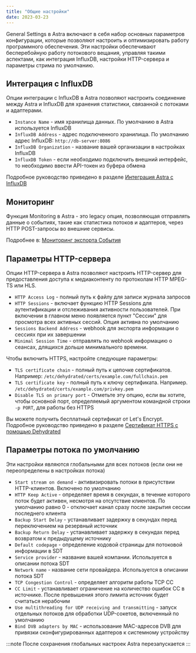 ```yaml
---
title: "Общие настройки"
date: 2023-03-23
---
```


General Settings в Astra включают в себя набор основных параметров конфигурации, которые позволяют настроить и оптимизировать работу программного обеспечения. Эти настройки обеспечивают бесперебойную работу потокового вещания, управляя такими аспектами, как интеграция InfluxDB, настройки HTTP-сервера и параметры стрима по умолчанию.

## Интеграция с InfluxDB[](https://help.cesbo.com/astra/admin-guide/settings/general#influxdb-integration)

Опции интеграции с InfluxDB в Astra позволяют настроить соединение между Astra и InfluxDB для хранения статистики, связанной с потоками и адаптерами.

- `Instance Name` - имя хранилища данных. По умолчанию в Astra используется InfluxDB
- `InfluxDB Address` - адрес подключенного хранилища. По умолчанию адрес InfluxDB: `http://db-server:8086`
- `InfluxDB Organization` - название вашей организации в настройках InfluxDB
- `InfluxDB Token` - если необходимо подключить внешний интерфейс, то необходимо ввести API-токен из буфера обмена

Подробное руководство приведено в разделе [Интеграция Astra с InfluxDB](https://help.cesbo.com/astra/monitoring/export/influxdb)

## Мониторинг[](https://help.cesbo.com/astra/admin-guide/settings/general#monitoring)

Функция Monitoring в Astra - это legacy опция, позволяющая отправлять данные о событиях, такие как статистика потоков и адаптеров, через HTTP POST-запросы во внешние сервисы.

Подробнее в: [Мониторинг экспорта События](https://help.cesbo.com/astra/monitoring/export/export-monitoring-events)

## Параметры HTTP-сервера[](https://help.cesbo.com/astra/admin-guide/settings/general#http-server-options)

Опции HTTP-сервера в Astra позволяют настроить HTTP-сервер для предоставления доступа к медиаконтенту по протоколам HTTP MPEG-TS или HLS.

- `HTTP Access Log` - полный путь к файлу для записи журнала запросов
- `HTTP Sessions` - включает функцию HTTP Sessions для аутентификации и отслеживания активности пользователей. При включении в главном меню появляется пункт "Сессии" для просмотра всех активных сессий. Опция активна по умолчанию
- `Sessions Backend Address` - webhook для экспорта информации о сессиях при их завершении
- `Minimal Session Time` - отправлять по webhook информацию о сеансах, длящихся дольше минимального времени.

Чтобы включить HTTPS, настройте следующие параметры:

- `TLS certificate chain` - полный путь к цепочке сертификатов. Например: `/etc/dehydrated/certs/example.com/fullchain.pem`
- `TLS certificate key` - полный путь к ключу сертификата. Например. `/etc/dehydrated/certs/example.com/privkey.pem`
- `Disable TLS on primary port` - Отметьте эту опцию, если вы хотите, чтобы основной порт, определяемый аргументом командной строки `-p PORT`, для работы без HTTPS

Вы можете получить бесплатный сертификат от Let's Encrypt. Подробное руководство приведено в разделе [Сертификат HTTPS с помощью Dehydrated](https://help.cesbo.com/misc/tools-and-utilities/network/dehydrated)

## Параметры потока по умолчанию[](https://help.cesbo.com/astra/admin-guide/settings/general#default-stream-options)

Эти настройки являются глобальными для всех потоков (если они не переопределены в настройках потока)

- `Start stream on demand` - активизировать потоки в присутствии HTTP-клиентов. Включено по умолчанию
- `HTTP Keep Active` - определяет время в секундах, в течение которого поток будет активен, несмотря на отсутствие клиентов. По умолчанию равно 0 - отключает канал сразу после закрытия сессии последнего клиента
- `Backup Start Delay` - устанавливает задержку в секундах перед переключением на резервный источник
- `Backup Return Delay` - устанавливает задержку в секундах перед возвратом к предыдущему источнику
- `Default codepage` - определение кодовой страницы для потоковой информации в SDT
- `Service provider` - название вашей компании. Используется в описании потока SDT
- `Network name` - название сети провайдера. Используется в описании потока SDT
- `TCP Congestion Control` - определяет алгоритм работы TCP CC
- `CC Limit` - устанавливает ограничение на количество ошибок CC в источнике. После превышения этого лимита источник будет считаться нерабочим
- `Use multithreading for UDP receiving and transmitting` - запуск отдельных потоков для обработки UDP-сокетов, включенный по умолчанию
- `Bind DVB adapters by MAC` - использование MAC-адресов DVB для привязки сконфигурированных адаптеров к системному устройству

:::note
После сохранения глобальных настроек Astra перезапускается
:::
